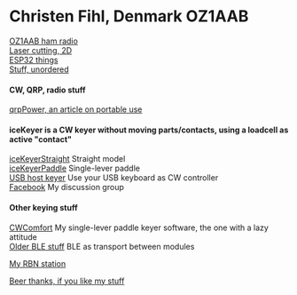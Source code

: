# Christen Fihl, Denmark  OZ1AAB

[OZ1AAB ham radio](/oz1aab.html)  
[Laser cutting, 2D](/LaserCutter2D)  
[ESP32 things](https://github.com/Fihl/Stuff/tree/main/ESP32)  
[Stuff, unordered](/misc.html)  


#### CW, QRP, radio stuff
[qrpPower, an article on portable use](/qrpPower.html)
#### iceKeyer is a CW keyer without moving parts/contacts, using a loadcell as active "contact"
[iceKeyerStraight](/iceKeyer/indexStraight.html) Straight model  
[iceKeyerPaddle](/iceKeyer/indexPaddle.html) Single-lever paddle  
[USB host keyer](https://github.com/Fihl/Stuff/tree/main/ArduinoDueKeyerUSB) Use your USB keyboard as CW controller  
[Facebook](https://www.facebook.com/groups/oz1aab) My discussion group  

#### Other keying stuff
[CWComfort](/CWComfort/) My single-lever paddle keyer software, the one with a lazy attitude  
[Older BLE stuff](/BLE_CW_Keyer/) BLE as transport between modules  

[My RBN station](https://beta.reversebeacon.net/main.php?zoom=57.0,6.0,2.00&rows=100&spotters=1&max_age=3,hours&spotter_call=oz1aab&hide=distance_mi)  

[Beer thanks, if you like my stuff](https://www.buymeacoffee.com/Fihl)  
